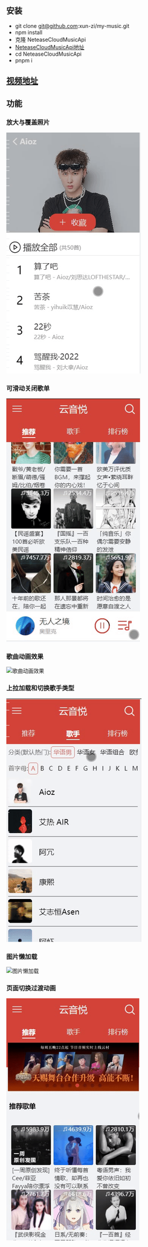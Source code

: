 ## 安装
- git clone git@github.com:xun-zi/my-music.git
- npm install
- 克隆 NeteaseCloudMusicApi
- [NeteaseCloudMusicApi地址](https://github.com/Binaryify/NeteaseCloudMusicApi)
- cd NeteaseCloudMusicApi
- pnpm i

## [视频地址](https://www.bilibili.com/video/BV1No4y1i77U)

## 功能

### 放大与覆盖照片

![放大与覆盖照片](readme/放大与覆盖照片.gif)

### 可滑动关闭歌单

![可滑动的关闭歌单](readme/可滑动的关闭歌单.gif)

### 歌曲动画效果

![歌曲动画效果](readme/歌曲动画效果.gif)

### 上拉加载和切换歌手类型

![上拉加载和切换歌手类型](readme/上拉加载和切换歌手类型.gif)

### 图片懒加载

![图片懒加载](readme/图片懒加载.gif)

### 页面切换过渡动画

![页面切换过渡动画](readme/页面切换过渡动画.gif)